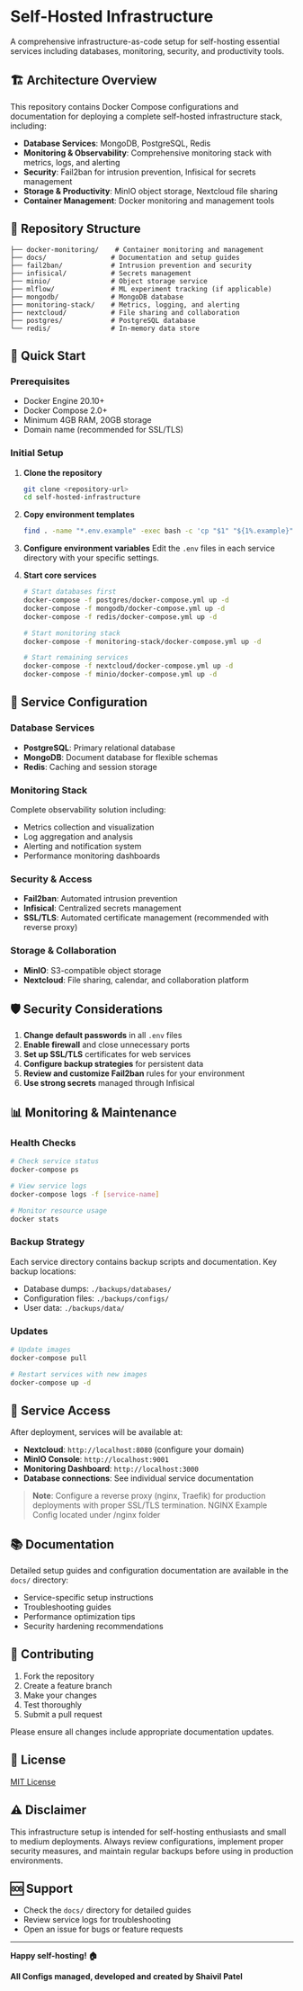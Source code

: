# Self-Hosted Infrastructure

A comprehensive infrastructure-as-code setup for self-hosting essential services including databases, monitoring, security, and productivity tools.

## 🏗️ Architecture Overview

This repository contains Docker Compose configurations and documentation for deploying a complete self-hosted infrastructure stack, including:

- **Database Services**: MongoDB, PostgreSQL, Redis
- **Monitoring & Observability**: Comprehensive monitoring stack with metrics, logs, and alerting
- **Security**: Fail2ban for intrusion prevention, Infisical for secrets management
- **Storage & Productivity**: MinIO object storage, Nextcloud file sharing
- **Container Management**: Docker monitoring and management tools

## 📁 Repository Structure

```
├── docker-monitoring/    # Container monitoring and management
├── docs/                # Documentation and setup guides
├── fail2ban/            # Intrusion prevention and security
├── infisical/           # Secrets management
├── minio/               # Object storage service
├── mlflow/              # ML experiment tracking (if applicable)
├── mongodb/             # MongoDB database
├── monitoring-stack/    # Metrics, logging, and alerting
├── nextcloud/           # File sharing and collaboration
├── postgres/            # PostgreSQL database
└── redis/               # In-memory data store
```

## 🚀 Quick Start

### Prerequisites

- Docker Engine 20.10+
- Docker Compose 2.0+
- Minimum 4GB RAM, 20GB storage
- Domain name (recommended for SSL/TLS)

### Initial Setup

1. **Clone the repository**
   ```bash
   git clone <repository-url>
   cd self-hosted-infrastructure
   ```

2. **Copy environment templates**
   ```bash
   find . -name "*.env.example" -exec bash -c 'cp "$1" "${1%.example}"' _ {} \;
   ```

3. **Configure environment variables**
   Edit the `.env` files in each service directory with your specific settings.

4. **Start core services**
   ```bash
   # Start databases first
   docker-compose -f postgres/docker-compose.yml up -d
   docker-compose -f mongodb/docker-compose.yml up -d
   docker-compose -f redis/docker-compose.yml up -d
   
   # Start monitoring stack
   docker-compose -f monitoring-stack/docker-compose.yml up -d
   
   # Start remaining services
   docker-compose -f nextcloud/docker-compose.yml up -d
   docker-compose -f minio/docker-compose.yml up -d
   ```

## 🔧 Service Configuration

### Database Services

- **PostgreSQL**: Primary relational database
- **MongoDB**: Document database for flexible schemas
- **Redis**: Caching and session storage

### Monitoring Stack

Complete observability solution including:
- Metrics collection and visualization
- Log aggregation and analysis
- Alerting and notification system
- Performance monitoring dashboards

### Security & Access

- **Fail2ban**: Automated intrusion prevention
- **Infisical**: Centralized secrets management
- **SSL/TLS**: Automated certificate management (recommended with reverse proxy)

### Storage & Collaboration

- **MinIO**: S3-compatible object storage
- **Nextcloud**: File sharing, calendar, and collaboration platform

## 🛡️ Security Considerations

1. **Change default passwords** in all `.env` files
2. **Enable firewall** and close unnecessary ports
3. **Set up SSL/TLS** certificates for web services
4. **Configure backup strategies** for persistent data
5. **Review and customize Fail2ban** rules for your environment
6. **Use strong secrets** managed through Infisical

## 📊 Monitoring & Maintenance

### Health Checks
```bash
# Check service status
docker-compose ps

# View service logs
docker-compose logs -f [service-name]

# Monitor resource usage
docker stats
```

### Backup Strategy

Each service directory contains backup scripts and documentation. Key backup locations:
- Database dumps: `./backups/databases/`
- Configuration files: `./backups/configs/`
- User data: `./backups/data/`

### Updates

```bash
# Update images
docker-compose pull

# Restart services with new images
docker-compose up -d
```

## 🔗 Service Access

After deployment, services will be available at:

- **Nextcloud**: `http://localhost:8080` (configure your domain)
- **MinIO Console**: `http://localhost:9001`
- **Monitoring Dashboard**: `http://localhost:3000`
- **Database connections**: See individual service documentation

> **Note**: Configure a reverse proxy (nginx, Traefik) for production deployments with proper SSL/TLS termination. NGINX Example Config located under /nginx folder

## 📚 Documentation

Detailed setup guides and configuration documentation are available in the `docs/` directory:

- Service-specific setup instructions
- Troubleshooting guides
- Performance optimization tips
- Security hardening recommendations

## 🤝 Contributing

1. Fork the repository
2. Create a feature branch
3. Make your changes
4. Test thoroughly
5. Submit a pull request

Please ensure all changes include appropriate documentation updates.

## 📄 License

[MIT License](LICENSE.md)

## ⚠️ Disclaimer

This infrastructure setup is intended for self-hosting enthusiasts and small to medium deployments. Always review configurations, implement proper security measures, and maintain regular backups before using in production environments.

## 🆘 Support

- Check the `docs/` directory for detailed guides
- Review service logs for troubleshooting
- Open an issue for bugs or feature requests
---

**Happy self-hosting! 🏠**

**All Configs managed, developed and created by Shaivil Patel**
